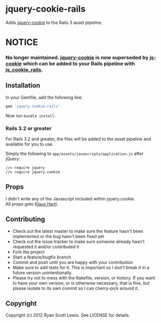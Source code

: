 # jquery-cookie-rails

Adds [jquery-cookie](https://github.com/carhartl/jquery-cookie) to the Rails 3 asset pipeline.

###

# NOTICE

### No longer maintained. [jquery-cookie](https://github.com/carhartl/jquery-cookie) is now superseded by [js-cookie](https://github.com/js-cookie/js-cookie) which can be added to your Rails pipeline with [js_cookie_rails](https://github.com/freego/js_cookie_rails).

###

## Installation

In your Gemfile, add the following line:

```ruby
gem 'jquery-cookie-rails'
```

Now run `bundle install`.

### Rails 3.2 or greater

For Rails 3.2 and greater, the files will be added to the asset pipeline and available for you to use.

Simply the following to `app/assets/javascripts/application.js` after jQuery:

    //= require jquery
    //= require jquery.cookie

## Props

I didn't write any of the Javascript included within jquery.cookie.  
All props goto [Klaus Hartl](http://github.com/carhartl).

## Contributing

* Check out the latest master to make sure the feature hasn't been implemented or the bug hasn't been fixed yet
* Check out the issue tracker to make sure someone already hasn't requested it and/or contributed it
* Fork the project
* Start a feature/bugfix branch
* Commit and push until you are happy with your contribution
* Make sure to add tests for it. This is important so I don't break it in a future version unintentionally.
* Please try not to mess with the Rakefile, version, or history. If you want to have your own version, or is otherwise necessary, that is fine, but please isolate to its own commit so I can cherry-pick around it.

## Copyright

Copyright (c) 2012 Ryan Scott Lewis. See LICENSE for details.
